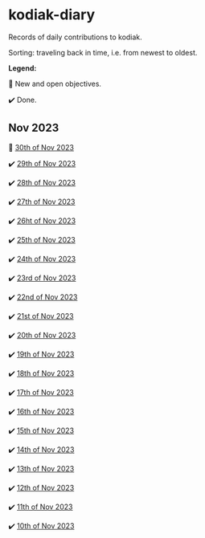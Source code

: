 # kodiak-diary
Records of daily contributions to kodiak.

Sorting: traveling back in time, i.e. from newest to oldest.

**Legend:**

:pencil: New and open objectives.

:heavy_check_mark: Done.

## Nov 2023

:pencil: [30th of Nov 2023](2023-11/2023-11-30.md)

:heavy_check_mark: [29th of Nov 2023](2023-11/2023-11-29.md)

:heavy_check_mark: [28th of Nov 2023](2023-11/2023-11-28.md)

:heavy_check_mark: [27th of Nov 2023](2023-11/2023-11-27.md)

:heavy_check_mark: [26ht of Nov 2023](2023-11/2023-11-26.md)

:heavy_check_mark: [25th of Nov 2023](2023-11/2023-11-25.md)

:heavy_check_mark: [24th of Nov 2023](2023-11/2023-11-24.md)

:heavy_check_mark: [23rd of Nov 2023](2023-11/2023-11-23.md)

:heavy_check_mark: [22nd of Nov 2023](2023-11/2023-11-22.md)

:heavy_check_mark: [21st of Nov 2023](2023-11/2023-11-21.md)

:heavy_check_mark: [20th of Nov 2023](2023-11/2023-11-20.md)

:heavy_check_mark: [19th of Nov 2023](2023-11/2023-11-19.md)

:heavy_check_mark: [18th of Nov 2023](2023-11/2023-11-18.md)

:heavy_check_mark: [17th of Nov 2023](2023-11/2023-11-17.md)

:heavy_check_mark: [16th of Nov 2023](2023-11/2023-11-16.md)

:heavy_check_mark: [15th of Nov 2023](2023-11/2023-11-15.md)

:heavy_check_mark: [14th of Nov 2023](2023-11/2023-11-14.md)

:heavy_check_mark: [13th of Nov 2023](2023-11/2023-11-13.md)

:heavy_check_mark: [12th of Nov 2023](2023-11/2023-11-12.md)

:heavy_check_mark: [11th of Nov 2023](2023-11/2023-11-11.md)

:heavy_check_mark: [10th of Nov 2023](2023-11/2023-11-10.md)

